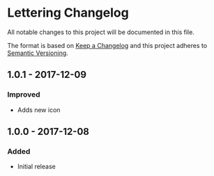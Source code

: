 # Lettering Changelog

All notable changes to this project will be documented in this file.

The format is based on [Keep a Changelog](http://keepachangelog.com/) and this project adheres to [Semantic Versioning](http://semver.org/).

## 1.0.1 - 2017-12-09
### Improved
- Adds new icon

## 1.0.0 - 2017-12-08
### Added
- Initial release
